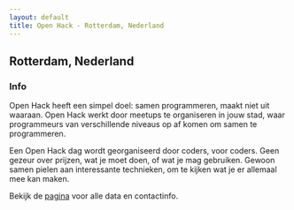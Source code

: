 ```yaml
---
layout: default
title: Open Hack - Rotterdam, Nederland
---
```


## Rotterdam, Nederland

### Info

Open Hack heeft een simpel doel: samen programmeren, maakt niet uit waaraan.
Open Hack werkt door meetups te organiseren in jouw stad, waar programmeurs van
verschillende niveaus op af komen om samen te programmeren.

Een Open Hack dag wordt georganiseerd door coders, voor coders. Geen gezeur over
prijzen, wat je moet doen, of wat je mag gebruiken. Gewoon samen pielen aan
interessante technieken, om te kijken wat je er allemaal mee kan maken.

Bekijk de [pagina](http://www.openhack.nl/) voor alle data en contactinfo.
